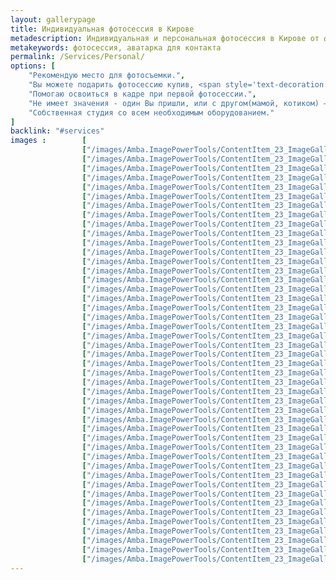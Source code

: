 ```yaml
---
layout: gallerypage
title: Индивидуальная фотосессия в Кирове
metadescription: Индивидуальная и персональная фотосессия в Кирове от фотографа Лены Охапкиной, закажите фотографии для вашего альбома в социальных сетях
metakeywords: фотосессия, аватарка для контакта
permalink: /Services/Personal/
options: [
    "Рекомендую место для фотосъемки.",
    "Вы можете подарить фотосессию купив, <span style='text-decoration: underline;'><a href='/Services/Certificates' title='Прочитать о подарочном сертификате'>подарочный сертификат</a></span>.",
    "Помогаю освоиться в кадре при первой фотосессии.",
    "Не имеет значения - один Вы пришли, или с другом(мамой, котиком) — цена за час съемки не увеличится.",
    "Собственная студия со всем необходимым оборудованием."
]
backlink: "#services"
images :        [
                ["/images/Amba.ImagePowerTools/ContentItem_23_ImageGallery/2281.jpg", "/images/Amba.ImageCache/Default/Amba.ImagePowerTools/ContentItem_23_ImageGallery/2281-DE91E73BE9C37EDAAEEF74A71944B1F6.jpg"],
                ["/images/Amba.ImagePowerTools/ContentItem_23_ImageGallery/2322.jpg", "/images/Amba.ImageCache/Default/Amba.ImagePowerTools/ContentItem_23_ImageGallery/2322-DE91E73BE9C37EDAAEEF74A71944B1F6.jpg"],
                ["/images/Amba.ImagePowerTools/ContentItem_23_ImageGallery/8384.jpg", "/images/Amba.ImageCache/Default/Amba.ImagePowerTools/ContentItem_23_ImageGallery/8384-DE91E73BE9C37EDAAEEF74A71944B1F6.jpg"],
                ["/images/Amba.ImagePowerTools/ContentItem_23_ImageGallery/8399.jpg", "/images/Amba.ImageCache/Default/Amba.ImagePowerTools/ContentItem_23_ImageGallery/8399-DE91E73BE9C37EDAAEEF74A71944B1F6.jpg"],
                ["/images/Amba.ImagePowerTools/ContentItem_23_ImageGallery/big_0001.jpg", "/images/Amba.ImageCache/Default/Amba.ImagePowerTools/ContentItem_23_ImageGallery/big_0001-DE91E73BE9C37EDAAEEF74A71944B1F6.jpg"],
                ["/images/Amba.ImagePowerTools/ContentItem_23_ImageGallery/big_0002.jpg", "/images/Amba.ImageCache/Default/Amba.ImagePowerTools/ContentItem_23_ImageGallery/big_0002-DE91E73BE9C37EDAAEEF74A71944B1F6.jpg"],
                ["/images/Amba.ImagePowerTools/ContentItem_23_ImageGallery/big_0003.jpg", "/images/Amba.ImageCache/Default/Amba.ImagePowerTools/ContentItem_23_ImageGallery/big_0003-DE91E73BE9C37EDAAEEF74A71944B1F6.jpg"],
                ["/images/Amba.ImagePowerTools/ContentItem_23_ImageGallery/big_0004.jpg", "/images/Amba.ImageCache/Default/Amba.ImagePowerTools/ContentItem_23_ImageGallery/big_0004-DE91E73BE9C37EDAAEEF74A71944B1F6.jpg"],
                ["/images/Amba.ImagePowerTools/ContentItem_23_ImageGallery/big_0005.jpg", "/images/Amba.ImageCache/Default/Amba.ImagePowerTools/ContentItem_23_ImageGallery/big_0005-DE91E73BE9C37EDAAEEF74A71944B1F6.jpg"],
                ["/images/Amba.ImagePowerTools/ContentItem_23_ImageGallery/big_0006.jpg", "/images/Amba.ImageCache/Default/Amba.ImagePowerTools/ContentItem_23_ImageGallery/big_0006-DE91E73BE9C37EDAAEEF74A71944B1F6.jpg"],
                ["/images/Amba.ImagePowerTools/ContentItem_23_ImageGallery/big_0007.jpg", "/images/Amba.ImageCache/Default/Amba.ImagePowerTools/ContentItem_23_ImageGallery/big_0007-DE91E73BE9C37EDAAEEF74A71944B1F6.jpg"],
                ["/images/Amba.ImagePowerTools/ContentItem_23_ImageGallery/big_0008.jpg", "/images/Amba.ImageCache/Default/Amba.ImagePowerTools/ContentItem_23_ImageGallery/big_0008-DE91E73BE9C37EDAAEEF74A71944B1F6.jpg"],
                ["/images/Amba.ImagePowerTools/ContentItem_23_ImageGallery/big_0009.jpg", "/images/Amba.ImageCache/Default/Amba.ImagePowerTools/ContentItem_23_ImageGallery/big_0009-DE91E73BE9C37EDAAEEF74A71944B1F6.jpg"],
                ["/images/Amba.ImagePowerTools/ContentItem_23_ImageGallery/big_0010.jpg", "/images/Amba.ImageCache/Default/Amba.ImagePowerTools/ContentItem_23_ImageGallery/big_0010-DE91E73BE9C37EDAAEEF74A71944B1F6.jpg"],
                ["/images/Amba.ImagePowerTools/ContentItem_23_ImageGallery/big_0011.jpg", "/images/Amba.ImageCache/Default/Amba.ImagePowerTools/ContentItem_23_ImageGallery/big_0011-DE91E73BE9C37EDAAEEF74A71944B1F6.jpg"],
                ["/images/Amba.ImagePowerTools/ContentItem_23_ImageGallery/big_0013.jpg", "/images/Amba.ImageCache/Default/Amba.ImagePowerTools/ContentItem_23_ImageGallery/big_0013-DE91E73BE9C37EDAAEEF74A71944B1F6.jpg"],
                ["/images/Amba.ImagePowerTools/ContentItem_23_ImageGallery/big_0014.jpg", "/images/Amba.ImageCache/Default/Amba.ImagePowerTools/ContentItem_23_ImageGallery/big_0014-DE91E73BE9C37EDAAEEF74A71944B1F6.jpg"],
                ["/images/Amba.ImagePowerTools/ContentItem_23_ImageGallery/big_0015.jpg", "/images/Amba.ImageCache/Default/Amba.ImagePowerTools/ContentItem_23_ImageGallery/big_0015-DE91E73BE9C37EDAAEEF74A71944B1F6.jpg"],
                ["/images/Amba.ImagePowerTools/ContentItem_23_ImageGallery/big_0016.jpg", "/images/Amba.ImageCache/Default/Amba.ImagePowerTools/ContentItem_23_ImageGallery/big_0016-DE91E73BE9C37EDAAEEF74A71944B1F6.jpg"],
                ["/images/Amba.ImagePowerTools/ContentItem_23_ImageGallery/big_0017.jpg", "/images/Amba.ImageCache/Default/Amba.ImagePowerTools/ContentItem_23_ImageGallery/big_0017-DE91E73BE9C37EDAAEEF74A71944B1F6.jpg"],
                ["/images/Amba.ImagePowerTools/ContentItem_23_ImageGallery/big_0018.jpg", "/images/Amba.ImageCache/Default/Amba.ImagePowerTools/ContentItem_23_ImageGallery/big_0018-DE91E73BE9C37EDAAEEF74A71944B1F6.jpg"],
                ["/images/Amba.ImagePowerTools/ContentItem_23_ImageGallery/big_0019.jpg", "/images/Amba.ImageCache/Default/Amba.ImagePowerTools/ContentItem_23_ImageGallery/big_0019-DE91E73BE9C37EDAAEEF74A71944B1F6.jpg"],
                ["/images/Amba.ImagePowerTools/ContentItem_23_ImageGallery/big_0020.jpg", "/images/Amba.ImageCache/Default/Amba.ImagePowerTools/ContentItem_23_ImageGallery/big_0020-DE91E73BE9C37EDAAEEF74A71944B1F6.jpg"],
                ["/images/Amba.ImagePowerTools/ContentItem_23_ImageGallery/big_0021.jpg", "/images/Amba.ImageCache/Default/Amba.ImagePowerTools/ContentItem_23_ImageGallery/big_0021-DE91E73BE9C37EDAAEEF74A71944B1F6.jpg"],
                ["/images/Amba.ImagePowerTools/ContentItem_23_ImageGallery/big_0022.jpg", "/images/Amba.ImageCache/Default/Amba.ImagePowerTools/ContentItem_23_ImageGallery/big_0022-DE91E73BE9C37EDAAEEF74A71944B1F6.jpg"],
                ["/images/Amba.ImagePowerTools/ContentItem_23_ImageGallery/big_0023.jpg", "/images/Amba.ImageCache/Default/Amba.ImagePowerTools/ContentItem_23_ImageGallery/big_0023-DE91E73BE9C37EDAAEEF74A71944B1F6.jpg"],
                ["/images/Amba.ImagePowerTools/ContentItem_23_ImageGallery/big_0024.jpg", "/images/Amba.ImageCache/Default/Amba.ImagePowerTools/ContentItem_23_ImageGallery/big_0024-DE91E73BE9C37EDAAEEF74A71944B1F6.jpg"],
                ["/images/Amba.ImagePowerTools/ContentItem_23_ImageGallery/big_0025.jpg", "/images/Amba.ImageCache/Default/Amba.ImagePowerTools/ContentItem_23_ImageGallery/big_0025-DE91E73BE9C37EDAAEEF74A71944B1F6.jpg"],
                ["/images/Amba.ImagePowerTools/ContentItem_23_ImageGallery/big_0026.jpg", "/images/Amba.ImageCache/Default/Amba.ImagePowerTools/ContentItem_23_ImageGallery/big_0026-DE91E73BE9C37EDAAEEF74A71944B1F6.jpg"],
                ["/images/Amba.ImagePowerTools/ContentItem_23_ImageGallery/big_0027.jpg", "/images/Amba.ImageCache/Default/Amba.ImagePowerTools/ContentItem_23_ImageGallery/big_0027-DE91E73BE9C37EDAAEEF74A71944B1F6.jpg"],
                ["/images/Amba.ImagePowerTools/ContentItem_23_ImageGallery/big_0028.jpg", "/images/Amba.ImageCache/Default/Amba.ImagePowerTools/ContentItem_23_ImageGallery/big_0028-DE91E73BE9C37EDAAEEF74A71944B1F6.jpg"],
                ["/images/Amba.ImagePowerTools/ContentItem_23_ImageGallery/big_0029.jpg", "/images/Amba.ImageCache/Default/Amba.ImagePowerTools/ContentItem_23_ImageGallery/big_0029-DE91E73BE9C37EDAAEEF74A71944B1F6.jpg"],
                ["/images/Amba.ImagePowerTools/ContentItem_23_ImageGallery/big_0030.jpg", "/images/Amba.ImageCache/Default/Amba.ImagePowerTools/ContentItem_23_ImageGallery/big_0030-DE91E73BE9C37EDAAEEF74A71944B1F6.jpg"],
                ["/images/Amba.ImagePowerTools/ContentItem_23_ImageGallery/big_0031.jpg", "/images/Amba.ImageCache/Default/Amba.ImagePowerTools/ContentItem_23_ImageGallery/big_0031-DE91E73BE9C37EDAAEEF74A71944B1F6.jpg"],
                ["/images/Amba.ImagePowerTools/ContentItem_23_ImageGallery/big_0032.jpg", "/images/Amba.ImageCache/Default/Amba.ImagePowerTools/ContentItem_23_ImageGallery/big_0032-DE91E73BE9C37EDAAEEF74A71944B1F6.jpg"],
                ["/images/Amba.ImagePowerTools/ContentItem_23_ImageGallery/IMG_4819-3.jpg", "/images/Amba.ImageCache/Default/Amba.ImagePowerTools/ContentItem_23_ImageGallery/IMG_4819-3-DE91E73BE9C37EDAAEEF74A71944B1F6.jpg"],
                ["/images/Amba.ImagePowerTools/ContentItem_23_ImageGallery/IMG_4851-Q.jpg", "/images/Amba.ImageCache/Default/Amba.ImagePowerTools/ContentItem_23_ImageGallery/IMG_4851-Q-DE91E73BE9C37EDAAEEF74A71944B1F6.jpg"],
                ["/images/Amba.ImagePowerTools/ContentItem_23_ImageGallery/IMG_4889-R.jpg", "/images/Amba.ImageCache/Default/Amba.ImagePowerTools/ContentItem_23_ImageGallery/IMG_4889-R-DE91E73BE9C37EDAAEEF74A71944B1F6.jpg"],
                ["/images/Amba.ImagePowerTools/ContentItem_23_ImageGallery/IMG_4903-2.jpg", "/images/Amba.ImageCache/Default/Amba.ImagePowerTools/ContentItem_23_ImageGallery/IMG_4903-2-DE91E73BE9C37EDAAEEF74A71944B1F6.jpg"],
                ["/images/Amba.ImagePowerTools/ContentItem_23_ImageGallery/IMG_5828.JPG", "/images/Amba.ImageCache/Default/Amba.ImagePowerTools/ContentItem_23_ImageGallery/IMG_5828-DE91E73BE9C37EDAAEEF74A71944B1F6.jpg"],
                ["/images/Amba.ImagePowerTools/ContentItem_23_ImageGallery/IMG_6105-.jpg", "/images/Amba.ImageCache/Default/Amba.ImagePowerTools/ContentItem_23_ImageGallery/IMG_6105--DE91E73BE9C37EDAAEEF74A71944B1F6.jpg"],
                ["/images/Amba.ImagePowerTools/ContentItem_23_ImageGallery/IMG_6179.jpg", "/images/Amba.ImageCache/Default/Amba.ImagePowerTools/ContentItem_23_ImageGallery/IMG_6179-DE91E73BE9C37EDAAEEF74A71944B1F6.jpg"],
                ["/images/Amba.ImagePowerTools/ContentItem_23_ImageGallery/IMG_6504.jpg", "/images/Amba.ImageCache/Default/Amba.ImagePowerTools/ContentItem_23_ImageGallery/IMG_6504-DE91E73BE9C37EDAAEEF74A71944B1F6.jpg"],
                ["/images/Amba.ImagePowerTools/ContentItem_23_ImageGallery/IMG_8217=-.jpg", "/images/Amba.ImageCache/Default/Amba.ImagePowerTools/ContentItem_23_ImageGallery/IMG_8217=--DE91E73BE9C37EDAAEEF74A71944B1F6.jpg"],
                ["/images/Amba.ImagePowerTools/ContentItem_23_ImageGallery/IMG_8792-.jpg", "/images/Amba.ImageCache/Default/Amba.ImagePowerTools/ContentItem_23_ImageGallery/IMG_8792--DE91E73BE9C37EDAAEEF74A71944B1F6.jpg"]]
---
```

